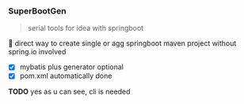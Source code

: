 ### SuperBootGen
> serial tools for idea with springboot

:memo: direct way to create single or agg springboot maven project without spring.io involved

- [x] mybatis plus generator optional
- [x] pom.xml automatically done

**TODO**
yes as u can see, cli is needed
